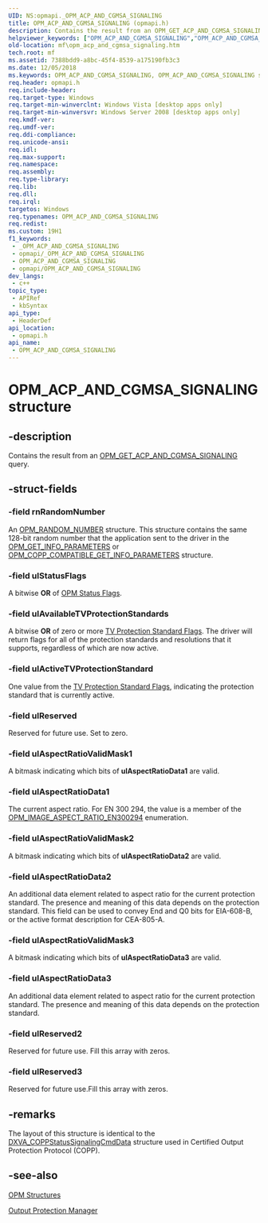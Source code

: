 ```yaml
---
UID: NS:opmapi._OPM_ACP_AND_CGMSA_SIGNALING
title: OPM_ACP_AND_CGMSA_SIGNALING (opmapi.h)
description: Contains the result from an OPM_GET_ACP_AND_CGMSA_SIGNALING query.
helpviewer_keywords: ["OPM_ACP_AND_CGMSA_SIGNALING","OPM_ACP_AND_CGMSA_SIGNALING structure [Media Foundation]","mf.opm_acp_and_cgmsa_signaling","opmapi/OPM_ACP_AND_CGMSA_SIGNALING"]
old-location: mf\opm_acp_and_cgmsa_signaling.htm
tech.root: mf
ms.assetid: 7388bdd9-a8bc-45f4-8539-a175190fb3c3
ms.date: 12/05/2018
ms.keywords: OPM_ACP_AND_CGMSA_SIGNALING, OPM_ACP_AND_CGMSA_SIGNALING structure [Media Foundation], mf.opm_acp_and_cgmsa_signaling, opmapi/OPM_ACP_AND_CGMSA_SIGNALING
req.header: opmapi.h
req.include-header: 
req.target-type: Windows
req.target-min-winverclnt: Windows Vista [desktop apps only]
req.target-min-winversvr: Windows Server 2008 [desktop apps only]
req.kmdf-ver: 
req.umdf-ver: 
req.ddi-compliance: 
req.unicode-ansi: 
req.idl: 
req.max-support: 
req.namespace: 
req.assembly: 
req.type-library: 
req.lib: 
req.dll: 
req.irql: 
targetos: Windows
req.typenames: OPM_ACP_AND_CGMSA_SIGNALING
req.redist: 
ms.custom: 19H1
f1_keywords:
 - _OPM_ACP_AND_CGMSA_SIGNALING
 - opmapi/_OPM_ACP_AND_CGMSA_SIGNALING
 - OPM_ACP_AND_CGMSA_SIGNALING
 - opmapi/OPM_ACP_AND_CGMSA_SIGNALING
dev_langs:
 - c++
topic_type:
 - APIRef
 - kbSyntax
api_type:
 - HeaderDef
api_location:
 - opmapi.h
api_name:
 - OPM_ACP_AND_CGMSA_SIGNALING
---
```


# OPM_ACP_AND_CGMSA_SIGNALING structure


## -description

Contains the result from an <a href="/windows/desktop/medfound/opm-get-acp-and-cgmsa-signaling">OPM_GET_ACP_AND_CGMSA_SIGNALING</a> query.

## -struct-fields

### -field rnRandomNumber

An <a href="/windows/desktop/api/ksopmapi/ns-ksopmapi-opm_random_number">OPM_RANDOM_NUMBER</a> structure. This structure contains the same 128-bit random number that the application sent to the driver in the <a href="/windows/desktop/api/ksopmapi/ns-ksopmapi-opm_get_info_parameters">OPM_GET_INFO_PARAMETERS</a> or <a href="/windows/desktop/api/opmapi/nf-opmapi-iopmvideooutput-coppcompatiblegetinformation">OPM_COPP_COMPATIBLE_GET_INFO_PARAMETERS</a> structure.

### -field ulStatusFlags

A bitwise <b>OR</b> of <a href="/windows/desktop/medfound/opm-status-flags">OPM Status Flags</a>.

### -field ulAvailableTVProtectionStandards

A bitwise <b>OR</b> of zero or more <a href="/windows/desktop/medfound/tv-protection-standard-flags">TV Protection Standard Flags</a>. The driver will return flags for all of the protection standards and resolutions that it supports, regardless of which are now active.

### -field ulActiveTVProtectionStandard

One value from the <a href="/windows/desktop/medfound/tv-protection-standard-flags">TV Protection Standard Flags</a>, indicating the protection standard that is currently active.

### -field ulReserved

Reserved for future use. Set to zero.

### -field ulAspectRatioValidMask1

A bitmask indicating which bits of <b>ulAspectRatioData1</b> are valid.

### -field ulAspectRatioData1

The current aspect ratio. For EN 300 294, the value is a member of the <a href="/windows/desktop/api/opmapi/ne-opmapi-opm_image_aspect_ratio_en300294">OPM_IMAGE_ASPECT_RATIO_EN300294</a> enumeration.

### -field ulAspectRatioValidMask2

A bitmask indicating which bits of <b>ulAspectRatioData2</b> are valid.

### -field ulAspectRatioData2

An additional data element related to aspect ratio for the current protection standard. The presence and meaning of this data depends on the protection standard. This field can be used to convey End and Q0 bits for EIA-608-B, or the active format description for CEA-805-A.

### -field ulAspectRatioValidMask3

A bitmask indicating which bits of <b>ulAspectRatioData3</b> are valid.

### -field ulAspectRatioData3

An additional data element related to aspect ratio for the current protection standard. The presence and meaning of this data depends on the protection standard.

### -field ulReserved2

Reserved for future use. Fill this array with zeros.

### -field ulReserved3

Reserved for future use.Fill this array with zeros.

## -remarks

The layout of this structure is identical to the <a href="/windows/desktop/api/dxva9typ/ns-dxva9typ-dxva_coppstatussignalingcmddata">DXVA_COPPStatusSignalingCmdData</a> structure used in Certified Output Protection Protocol (COPP).

## -see-also

<a href="/windows/desktop/medfound/opm-structures">OPM Structures</a>



<a href="/windows/desktop/medfound/output-protection-manager">Output Protection Manager</a>